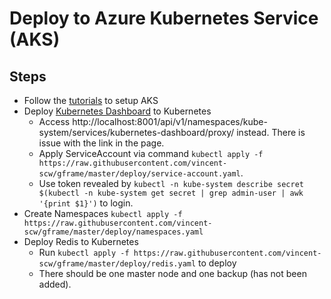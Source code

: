 # Deploy to Azure Kubernetes Service (AKS)

## Steps
- Follow the [tutorials](https://docs.microsoft.com/en-us/azure/aks/) to setup AKS
- Deploy [Kubernetes Dashboard](https://github.com/kubernetes/dashboard) to Kubernetes
  - Access http://localhost:8001/api/v1/namespaces/kube-system/services/kubernetes-dashboard/proxy/ instead. There is issue with the link in the page.
  - Apply ServiceAccount via command `kubectl apply -f https://raw.githubusercontent.com/vincent-scw/gframe/master/deploy/service-account.yaml`.
  - Use token revealed by `kubectl -n kube-system describe secret $(kubectl -n kube-system get secret | grep admin-user | awk '{print $1}')` to login.
- Create Namespaces `kubectl apply -f https://raw.githubusercontent.com/vincent-scw/gframe/master/deploy/namespaces.yaml`
- Deploy Redis to Kubernetes
  - Run `kubectl apply -f https://raw.githubusercontent.com/vincent-scw/gframe/master/deploy/redis.yaml` to deploy
  - There should be one master node and one backup (has not been added).
